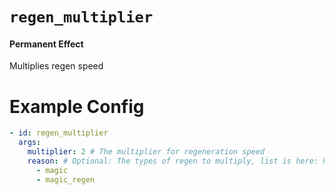 # `regen_multiplier`
#### Permanent Effect

Multiplies regen speed

# Example Config
```yaml
- id: regen_multiplier
  args:
    multiplier: 2 # The multiplier for regeneration speed
    reason: # Optional: The types of regen to multiply, list is here: https://hub.spigotmc.org/javadocs/bukkit/org/bukkit/event/entity/EntityRegainHealthEvent.RegainReason.html
      - magic
      - magic_regen
```